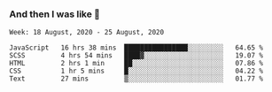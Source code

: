  ### And then I was like 🥱
<!--
**Mat2ja/Mat2ja** is a ✨ _special_ ✨ repository because its `README.md` (this file) appears on your GitHub profile.

Here are some ideas to get you started:

- 🔭 I’m currently working on ...
- 🌱 I’m currently learning ...
- 👯 I’m looking to collaborate on ...
- 🤔 I’m looking for help with ...
- 💬 Ask me about ...
- 📫 How to reach me: ...
- 😄 Pronouns: ...
- ⚡ Fun fact: ...
-->

<!--START_SECTION:waka-->
```text
Week: 18 August, 2020 - 25 August, 2020

JavaScript   16 hrs 38 mins  ████████████████░░░░░░░░░   64.65 % 
SCSS         4 hrs 54 mins   ████▓░░░░░░░░░░░░░░░░░░░░   19.07 % 
HTML         2 hrs 1 min     ██░░░░░░░░░░░░░░░░░░░░░░░   07.86 % 
CSS          1 hr 5 mins     █░░░░░░░░░░░░░░░░░░░░░░░░   04.22 % 
Text         27 mins         ▒░░░░░░░░░░░░░░░░░░░░░░░░   01.77 % 
```
<!--END_SECTION:waka-->
